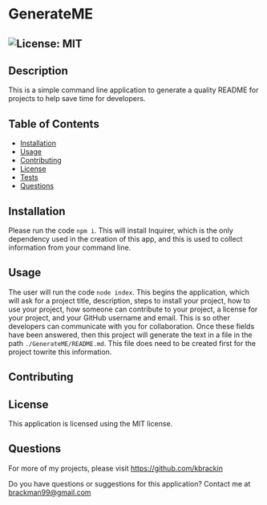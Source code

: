 # GenerateME
  ## ![License: MIT](https://img.shields.io/badge/License-MIT-cyan)

## Description

This is a simple command line application to generate a quality README for projects to help save time for developers.


## Table of Contents

- [Installation](#installation)
- [Usage](#usage)
- [Contributing](#contributing)
- [License](#license)
- [Tests](#tests)
- [Questions](#questions)

## Installation

Please run the code `npm i`. This will install Inquirer, which is the only dependency used in the creation of this app, and this is used to collect information from your command line.

## Usage

The user will run the code `node index`. This begins the application, which will ask for a project title, description, steps to install your project, how to use your project, how someone can contribute to your project, a license for your project, and your GitHub username and email. This is so other developers can communicate with you for collaboration. Once these fields have been answered, then this project will generate the text in a file in the path `./GenerateME/README.md`. This file does need to be created first for the project towrite this information.

## Contributing



## License

This application is licensed using the MIT license.

## Questions

For more of my projects, please visit https://github.com/kbrackin

Do you have questions or suggestions for this application?
Contact me at brackman99@gmail.com

